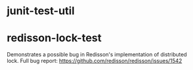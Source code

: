 # junit-test-util

# redisson-lock-test
Demonstrates a possible bug in Redisson's implementation of distributed lock.
Full bug report:
https://github.com/redisson/redisson/issues/1542


